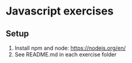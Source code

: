 # Javascript exercises

## Setup

1. Install npm and node: https://nodejs.org/en/
1. See README.md in each exercise folder
